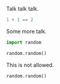 Talk talk talk.

```python
1 + 1 == 2
```

Some more talk. 

```python
import random 

random.random()
```

This is not allowed. 

```python
random.random()
```
